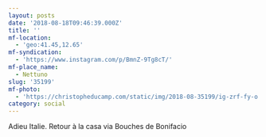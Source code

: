 ```yaml
---
layout: posts
date: '2018-08-18T09:46:39.000Z'
title: ''
mf-location:
  - 'geo:41.45,12.65'
mf-syndication:
  - 'https://www.instagram.com/p/BmnZ-9Tg8cT/'
mf-place_name:
  - Nettuno
slug: '35199'
mf-photo:
  - 'https://christopheducamp.com/static/img/2018-08-35199/ig-zrf-fy-o.jpg'
category: social
---
```

Adieu Italie. Retour à la casa via Bouches de Bonifacio
